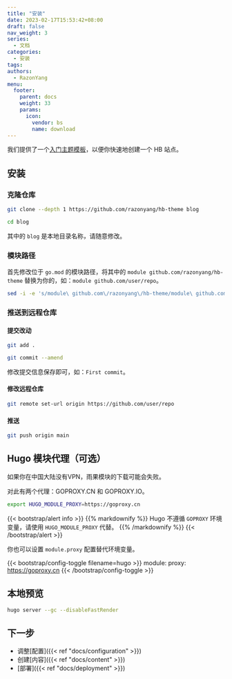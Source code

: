 ```yaml
---
title: "安装"
date: 2023-02-17T15:53:42+08:00
draft: false
nav_weight: 3
series:
  - 文档
categories:
  - 安装
tags:
authors:
  - RazonYang
menu:
  footer:
    parent: docs
    weight: 33
    params:
      icon:
        vendor: bs
        name: download
---
```


我们提供了一个[入门主题模板](https://github.com/razonyang/hb-theme)，以便你快速地创建一个 HB 站点。

<!--more-->

## 安装

### 克隆仓库

```sh
git clone --depth 1 https://github.com/razonyang/hb-theme blog

cd blog
```

其中的 `blog` 是本地目录名称，请随意修改。

### 模块路径

首先修改位于 `go.mod` 的模块路径，将其中的 `module github.com/razonyang/hb-theme` 替换为你的，如：`module github.com/user/repo`。

```sh
sed -i -e 's/module\ github.com\/razonyang\/hb-theme/module\ github.com\/user\/repo/' go.mod
```

### 推送到远程仓库

#### 提交改动

```sh
git add .

git commit --amend
```

修改提交信息保存即可，如：`First commit`。

#### 修改远程仓库

```sh
git remote set-url origin https://github.com/user/repo
```

#### 推送

```sh
git push origin main
```

## Hugo 模块代理（可选）

如果你在中国大陆没有VPN，雨果模块的下载可能会失败。

对此有两个代理：GOPROXY.CN 和 GOPROXY.IO。

```sh
export HUGO_MODULE_PROXY=https://goproxy.cn
```

{{< bootstrap/alert info >}}
{{% markdownify %}}
Hugo 不遵循 `GOPROXY` 环境变量，请使用 `HUGO_MODULE_PROXY` 代替。
{{% /markdownify %}}
{{< /bootstrap/alert >}}

你也可以设置 `module.proxy` 配置替代环境变量。

{{< bootstrap/config-toggle filename=hugo >}}
module:
  proxy: https://goproxy.cn
{{< /bootstrap/config-toggle >}}

## 本地预览

```sh
hugo server --gc --disableFastRender
```

## 下一步

- 调整[配置]({{< ref "docs/configuration" >}})
- 创建[内容]({{< ref "docs/content" >}})
- [部署]({{< ref "docs/deployment" >}})
